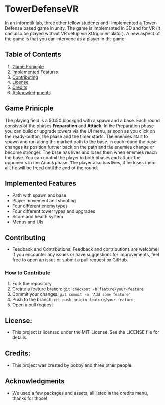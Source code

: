 # TowerDefenseVR
In an informtik lab, three other fellow students and I implemented a Tower-Defense based game in unity. The game is implemented in 3D and for VR (it can also be played without VR setup via XOrigin emulator). A new aspect of the game is that you can intervene as a player in the game.

## Table of Contents
1. [Game Prinicple](#game-prinicple)
2. [Implemented Features](#implemented-features)
4. [Contributing](#contributing)
5. [License](#license)
6. [Credits](#credits)
7. [Acknowledgments](#acknowledgments)

## Game Prinicple
The playing field is a 50x50 blockgrid with a spawn and a base. Each round consists of the phases **Preparation** and **Attack**. In the Preparation phase you can build or upgrade towers via the UI menu, as soon as you click on the ready-button, the phase and the timer starts. The enemies start to spawn and run along the marked path to the base. In each round the base changes its position further back on the path and the enemies change or become stronger.
The base has lives and loses them when enemies reach the base. You can control the player in both phases and attack the opponents in the Attack phase. The player also has lives, if he loses them all, he will be freed until the end of the round.

## Implemented Features
- Path with spawn and base
- Player movement and shooting
- Four different enemy types
- Four different tower types and upgrades
- Score and health system
- Menus and UIs

## Contributing
- Feedback and Contributions: Feedback and contributions are welcome! If you encounter any issues or have suggestions for improvements, feel free to open an issue or submit a pull request on GitHub.

### How to Contribute
1. Fork the repository
2. Create a feature branch: `git checkout -b feature/your-feature`
3. Commit your changes: `git commit -m 'Add some feature'`
4. Push to the branch: `git push origin feature/your-feature`
5. Open a pull request

## License:
- This project is licensed under the MIT-License. See the LICENSE file for details.

## Credits:
- This project was created by bobby and three other people.
  
## Acknowledgments
- We used a few packages and assets, all listed in the credits menu, thanks for those!
